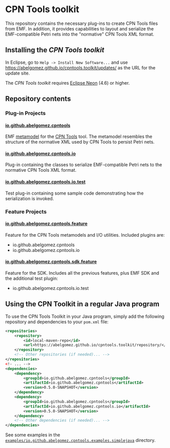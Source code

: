 # CPN Tools toolkit

This repository contains the necessary plug-ins to create CPN Tools files from EMF. In addition, it provides capabilities to layout and serialize the EMF-compatible Petri nets into the "normative" CPN Tools XML format.

## Installing the *CPN Tools toolkit*

In Eclipse, go to `Help -> Install New Software...` and use https://abelgomez.github.io/cpntools.toolkit/updates/ as the URL for the update site.

The *CPN Tools toolkit* requires [Eclipse Neon](https://eclipse.org/neon/) (4.6) or higher. 

## Repository contents

### Plug-in Projects

#### [io.github.abelgomez.cpntools](plugins/io.github.abelgomez.cpntools/README.md)

EMF [metamodel](plugins/io.github.abelgomez.cpntools/model/cpntools.pdf) for the [CPN Tools](http://cpntools.org/) tool. The metamodel resembles the structure of the normative XML used by CPN Tools to persist Petri nets.

#### [io.github.abelgomez.cpntools.io](plugins/io.github.abelgomez.cpntools.io)

Plug-in containing the classes to serialize EMF-compatible Petri nets to the normative CPN Tools XML format.

#### [io.github.abelgomez.cpntools.io.test](plugins/io.github.abelgomez.cpntools.io.test)

Test plug-in containing some sample code demonstrating how the serialization is invoked.

### Feature Projects

#### [io.github.abelgomez.cpntools.feature](features/io.github.abelgomez.cpntools.feature)

Feature for the CPN Tools metamodels and I/O utilities. Included plugins are:

* io.github.abelgomez.cpntools
* io.github.abelgomez.cpntools.io

#### [io.github.abelgomez.cpntools.sdk.feature](features/io.github.abelgomez.cpntools.sdk.feature)

Feature for the SDK. Includes all the previous features, plus EMF SDK and the additional test plugin:

* io.github.abelgomez.cpntools.io.test

## Using the CPN Toolkit in a regular Java program

To use the CPN Tools Toolkit in your Java program, simply add the following repository and dependencies to your `pom.xml` file:

```xml
<repositories>
    <repository>
        <id>local-maven-repo</id>
        <url>https://abelgomez.github.io/cpntools.toolkit/repository/</url>
    </repository>
    <!-- Other repositories (if needed)... -->
</repositories>
<!- ... -->
<dependencies>
    <dependency>
        <groupId>io.github.abelgomez.cpntools</groupId>
        <artifactId>io.github.abelgomez.cpntools</artifactId>
        <version>0.5.0-SNAPSHOT</version>
    </dependency>
    <dependency>
        <groupId>io.github.abelgomez.cpntools</groupId>
        <artifactId>io.github.abelgomez.cpntools.io</artifactId>
        <version>0.5.0-SNAPSHOT</version>
    </dependency>
    <!-- Other dependencies (if needed)... -->
</dependencies>
```

See some examples in the [`examples/io.github.abelgomez.cpntools.examples.simplejava`](examples/io.github.abelgomez.cpntools.examples.simplejava) directory.
